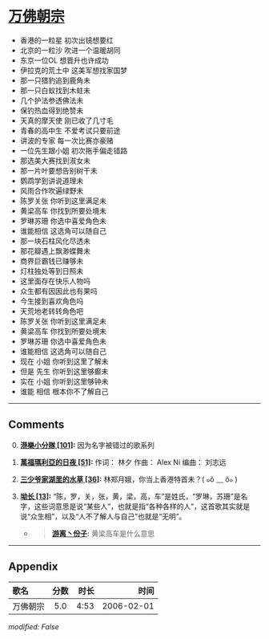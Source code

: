 # [万佛朝宗](https://music.163.com/song?id=66056)

* 香港的一粒星 初次出镜想要红
* 北京的一粒沙 吹进一个温暖胡同
* 东京一位OL 想晋升也许成功
* 伊拉克的荒土中 这美军想找家国梦
* 那一只猎豹追到鹿角未
* 那一只白蚁找到木蛀未
* 几个护法参透佛法未
* 保钓热血得到绝赞未
* 天真的摩天使 刚已收了几寸毛
* 青春的高中生 不爱考试只要前途
* 讲波的专家 每一次比赛亦豪赌
* 一位先生跟小姐 初次拖手偏走错路
* 那选美大赛找到淑女未
* 那一片叶要想告别树干未
* 鹦鹉学到讲说道理未
* 风雨合作吹遍绿野未
* 陈罗关张 你听到这里满足未
* 黄梁高车 你找到所要处境未
* 罗琳苏珊 你选中喜爱角色未
* 谁能相信 这选角可以随自己
* 那一块石柱风化尽透未
* 那花瓣遇上飘渺蝶舞未
* 商界巨霸钱已赚够未
* 灯柱独处等到日照未
* 这里面存在快乐人物吗
* 众生都有因因此也有果吗
* 今生接到喜欢角色吗
* 天荒地老转转角色吧
* 陈罗关张 你听到这里满足未
* 黄梁高车 你找到所要处境未
* 罗琳苏珊 你选中喜爱角色未
* 谁能相信 这选角可以随自己
* 现在 小姐 你听到这里了解未
* 但是 先生 你听到这里够癫未
* 实在 小姐 你听到这里够钟未
* 谁能 相信 根本你不了解自己


---

## Comments
0. **[港樂小分隊 \[101\]](https://music.163.com/#/user/home?id=47134209):** 因为名字被错过的歌系列

1. **[萬福瑪利亞的日夜 \[51\]](https://music.163.com/#/user/home?id=43070532):** 作词：   林夕   作曲：   Alex Ni   编曲：   刘志远  

2. **[三少爷家湖里的水草 \[36\]](https://music.163.com/#/user/home?id=82771483):** 林郑月娥，你当上香港特首未？( ๑ŏ ﹏ ŏ๑ )

3. **[坳长 \[13\]](https://music.163.com/#/user/home?id=369694666):** “陈，罗，关，张，黄，梁，高，车”是姓氏，“罗琳，苏珊”是名字，这些词意思是说“某些人”，也就是指“各种各样的人”，这首歌其实就是说“众生相”，以及“人不了解人与自己”也就是“无明”。
	* > **[游离丶份子](https://music.163.com/#/user/home?id=76324924):** 黄梁高车是什么意思



---

## Appendix

|歌名|分数|时长|时间|
|:---|:---:|---:|---:|
|万佛朝宗|5.0|4:53|2006-02-01

*modified: False*